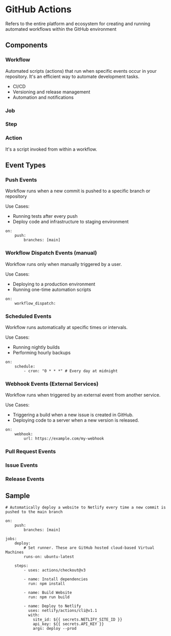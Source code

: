 # GitHub Actions

Refers to the entire platform and ecosystem for creating and running automated workflows within the GitHub environment

## Components

### Workflow

Automated scripts (actions) that run when specific events occur in your repository. It's an efficient way to automate development tasks.

- CI/CD
- Versioning and release management
- Automation and notifications

### Job

### Step

### Action

It's a script invoked from within a workflow.

## Event Types

### Push Events

Workflow runs when a new commit is pushed to a specific branch or repository

Use Cases:

- Running tests after every push
- Deploy code and infrastructure to staging environment

```YML
on:
    push:
        branches: [main]
```

### Workflow Dispatch Events (manual)

Workflow runs only when manually triggered by a user.

Use Cases:

- Deploying to a production environment
- Running one-time automation scripts

```YML
on:
    workflow_dispatch:
```

### Scheduled Events

Workflow runs automatically at specific times or intervals.

Use Cases:

- Running nightly builds
- Performing hourly backups

```YML
on:
    schedule:
        - cron: "0 * * *" # Every day at midnight
```

### Webhook Events (External Services)

Workflow runs when triggered by an external event from another service.

Use Cases:

- Triggering a build when a new issue is created in GitHub.
- Deploying code to a server when a new version is released.

```YML
on:
    webhook:
        url: https://example.com/my-webhook
```

### Pull Request Events

### Issue Events

### Release Events

## Sample

```YML
# Automatically deploy a website to Netlify every time a new commit is pushed to the main branch

on:
    push:
        branches: [main]

jobs:
    deploy:
        # Set runner. These are GitHub hosted cloud-based Virtual Machines
        runs-on: ubuntu-latest

    steps:
        - uses: actions/checkout@v3

        - name: Install dependencies
          run: npm install

        - name: Build Website
          run: npm run build

        - name: Deploy to Netlify
          uses: netlify/actions/cli@v1.1
          with:
            site_id: ${{ secrets.NETLIFY_SITE_ID }}
            api_key: ${{ secrets.API_KEY }}
            args: deploy --prod
```
